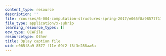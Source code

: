 ```yaml
---
content_type: resource
description: ''
file: /courses/6-004-computation-structures-spring-2017/e065f8a98577f11e09f2f3f3e288aa6a_IE9cFQ9b33U.srt
file_type: application/x-subrip
learning_resource_types: []
ocw_type: OCWFile
resourcetype: Other
title: 3play caption file
uid: e065f8a9-8577-f11e-09f2-f3f3e288aa6a
---
```

